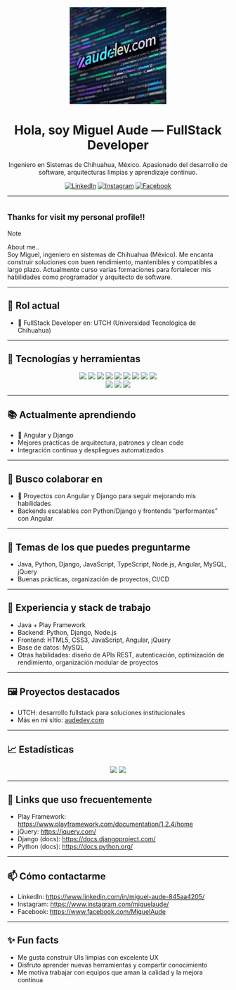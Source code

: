 <div align="center">

<img src="https://github.com/mikeaude1/mikeaude1/raw/main/audedevcom2.jpeg" alt="audedev.com image" height="220" width="220">

# Hola, soy Miguel Aude — FullStack Developer

Ingeniero en Sistemas de Chihuahua, México. Apasionado del desarrollo de software, arquitecturas limpias y aprendizaje continuo.  


[![LinkedIn](https://img.shields.io/badge/LinkedIn-Miguel%20Aude-0A66C2?style=for-the-badge&logo=linkedin)](https://www.linkedin.com/in/miguel-aude-845aa4205/)
[![Instagram](https://img.shields.io/badge/Instagram-@miguelaude-E4405F?style=for-the-badge&logo=instagram)](https://www.instagram.com/miguelaude/)
[![Facebook](https://img.shields.io/badge/Facebook-Miguel%20Aude-1877F2?style=for-the-badge&logo=facebook)](https://www.facebook.com/MiguelAude)

</div>

---

## <sub> Thanks for visit my personal profile!! </sub>

> [!NOTE]  
> About me..  
> Soy Miguel, ingeniero en sistemas de Chihuahua (México). Me encanta construir soluciones con buen rendimiento, mantenibles y compatibles a largo plazo. Actualmente curso varias formaciones para fortalecer mis habilidades como programador y arquitecto de software.

---

## 🚀 Rol actual
- 🔭 FullStack Developer en: UTCH (Universidad Tecnológica de Chihuahua)

---

## 🧠 Tecnologías y herramientas
<div align="center">

<img src="https://img.shields.io/badge/Java-ED8B00?style=for-the-badge&logo=openjdk&logoColor=white" />
<img src="https://img.shields.io/badge/Play%20Framework-2C8E3B?style=for-the-badge&logo=playwright&logoColor=white" />
<img src="https://img.shields.io/badge/Python-3776AB?style=for-the-badge&logo=python&logoColor=white" />
<img src="https://img.shields.io/badge/Django-092E20?style=for-the-badge&logo=django&logoColor=white" />
<img src="https://img.shields.io/badge/Node.js-339933?style=for-the-badge&logo=node.js&logoColor=white" />
<img src="https://img.shields.io/badge/Angular-DD0031?style=for-the-badge&logo=angular&logoColor=white" />
<img src="https://img.shields.io/badge/JavaScript-F7DF1E?style=for-the-badge&logo=javascript&logoColor=000" />
<img src="https://img.shields.io/badge/TypeScript-3178C6?style=for-the-badge&logo=typescript&logoColor=white" />
<img src="https://img.shields.io/badge/jQuery-0769AD?style=for-the-badge&logo=jquery&logoColor=white" />
<br/>
<img src="https://img.shields.io/badge/HTML5-E34F26?style=for-the-badge&logo=html5&logoColor=white" />
<img src="https://img.shields.io/badge/CSS3-1572B6?style=for-the-badge&logo=css3&logoColor=white" />
<img src="https://img.shields.io/badge/MySQL-4479A1?style=for-the-badge&logo=mysql&logoColor=white" />

</div>

---

## 📚 Actualmente aprendiendo
- 🌱 Angular y Django
- Mejores prácticas de arquitectura, patrones y clean code
- Integración continua y despliegues automatizados

---

## 🤝 Busco colaborar en
- 👯 Proyectos con Angular y Django para seguir mejorando mis habilidades
- Backends escalables con Python/Django y frontends “performantes” con Angular

---

## 💬 Temas de los que puedes preguntarme
- Java, Python, Django, JavaScript, TypeScript, Node.js, Angular, MySQL, jQuery
- Buenas prácticas, organización de proyectos, CI/CD

---

## 🧭 Experiencia y stack de trabajo
- Java + Play Framework
- Backend: Python, Django, Node.js
- Frontend: HTML5, CSS3, JavaScript, Angular, jQuery
- Base de datos: MySQL
- Otras habilidades: diseño de APIs REST, autenticación, optimización de rendimiento, organización modular de proyectos

---

## 🖼️ Proyectos destacados
- UTCH: desarrollo fullstack para soluciones institucionales
- Más en mi sitio: [audedev.com](https://audedev.com)

---

## 📈 Estadísticas
<div align="center">

<img src="https://github-readme-stats.vercel.app/api?username=mikeaude1&show_icons=true&theme=radical" height="160" />
<img src="https://github-readme-streak-stats.herokuapp.com/?user=mikeaude1&theme=radical" height="160" />

</div>

---

## 📝 Links que uso frecuentemente
- Play Framework: https://www.playframework.com/documentation/1.2.4/home
- jQuery: https://jquery.com/
- Django (docs): https://docs.djangoproject.com/
- Python (docs): https://docs.python.org/

---

## 📫 Cómo contactarme
- LinkedIn: https://www.linkedin.com/in/miguel-aude-845aa4205/  
- Instagram: https://www.instagram.com/miguelaude/  
- Facebook: https://www.facebook.com/MiguelAude

---

## ✨ Fun facts
- Me gusta construir UIs limpias con excelente UX
- Disfruto aprender nuevas herramientas y compartir conocimiento
- Me motiva trabajar con equipos que aman la calidad y la mejora continua
